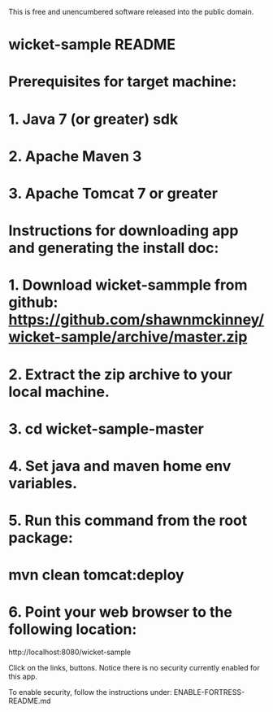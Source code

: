 This is free and unencumbered software released into the public domain.

# wicket-sample README
# Prerequisites for target machine:
# 1. Java 7 (or greater) sdk
# 2. Apache Maven 3
# 3. Apache Tomcat 7 or greater

# Instructions for downloading app and generating the install doc:

# 1. Download wicket-sammple from github: https://github.com/shawnmckinney/wicket-sample/archive/master.zip

# 2. Extract the zip archive to your local machine.

# 3. cd wicket-sample-master

# 4. Set java and maven home env variables.

# 5. Run this command from the root package:
# mvn clean tomcat:deploy

# 6. Point your web browser to the following location:
http://localhost:8080/wicket-sample

Click on the links, buttons.  Notice there is no security currently enabled for this app.

To enable security, follow the instructions under: ENABLE-FORTRESS-README.md